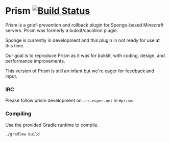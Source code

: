 # Prism [![Build Status](https://api.travis-ci.org/prism/Prism.png)](https://travis-ci.org/prism/Prism/)

Prism is a grief-prevention and rollback plugin for Sponge-based Minecraft servers. Prism was formerly a bukkit/cauldron plugin.

Sponge is currently in development and this plugin in not ready for use at this time.

Our goal is to reproduce Prism as it was for bukkit, with coding, design, and performance improvements.

This version of Prism is still an infant but we're eager for feedback and input.

### IRC

Please follow prism development on `irc.esper.net` in `#prism`

### Compiling

Use the provided Gradle runtime to compile.

    ./gradlew build
